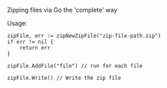Zipping files via Go the 'complete' way

Usage:

```
zipFile, err := zipNewZipFile("zip-file-path.zip")
if err != nil {
    return err
}

zipFile.AddFile("file") // run for each file

zipFile.Write() // Write the zip file
```